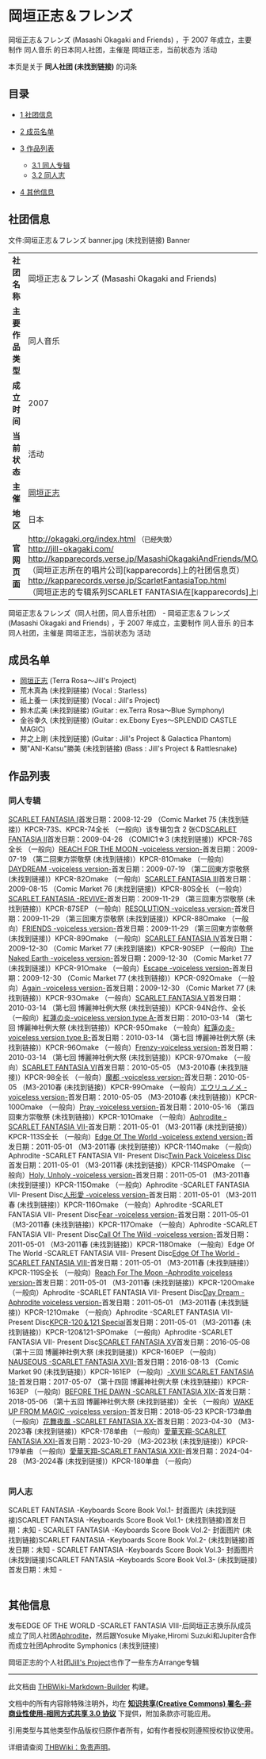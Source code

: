 # 岡垣正志＆フレンズ

<!-- source html: G:\repos\THBWiki-Markdown-Builder\THBWikiMarkdown\Temp\main\b\bd\ns0%3A%E5%B2%A1%E5%9E%A3%E6%AD%A3%E5%BF%97%EF%BC%86%E3%83%95%E3%83%AC%E3%83%B3%E3%82%BA.html -->

岡垣正志＆フレンズ (Masashi Okagaki and Friends) ，于 2007 年成立，主要制作 同人音乐 的日本同人社团，主催是 岡垣正志，当前状态为 活动

本页是关于 **同人社团 (未找到链接)** 的词条
## 目录

- [1 社团信息](#社团信息)
- [2 成员名单](#成员名单)
- [3 作品列表](#作品列表)

  - [3.1 同人专辑](#同人专辑)
  - [3.2 同人志](#同人志)



- [4 其他信息](#其他信息)




## 社团信息
文件:岡垣正志＆フレンズ banner.jpg (未找到链接)  Banner

<table><tbody><tr><td style="width:120px"><b>社团名称</b></td><td style="min-width:300px"> 岡垣正志＆フレンズ (Masashi Okagaki and Friends) </td></tr><tr><td><b>主要作品类型</b></td><td>同人音乐</td></tr><tr><td><b>成立时间</b></td><td>2007</td></tr><tr><td><b>当前状态</b></td><td>活动</td></tr><tr><td><b>主催</b></td><td> <a href="./岡垣正志.md" title="岡垣正志">岡垣正志</a> </td></tr><tr><td><b>地区</b></td><td>日本</td></tr><tr><td><b>官网页面</b></td><td><a rel="nofollow" class="external free" href="http://okagaki.org/index.html">http://okagaki.org/index.html</a> <span style="font-family: sans-serif; cursor: default; color:#555; font-size: 0.8em; bottom: 0.1em; font-weight: bold;" title="连接到已经失效网页">（已经失效）</span><br><a rel="nofollow" class="external free" href="http://jill-okagaki.com/">http://jill-okagaki.com/</a><br><a rel="nofollow" class="external free" href="http://kapparecords.verse.jp/MasashiOkagakiAndFriends/MOAF_info.html">http://kapparecords.verse.jp/MasashiOkagakiAndFriends/MOAF_info.html</a> <br>（岡垣正志所在的唱片公司[kapparecords]上的社团信息页）<br><a rel="nofollow" class="external free" href="http://kapparecords.verse.jp/ScarletFantasiaTop.html">http://kapparecords.verse.jp/ScarletFantasiaTop.html</a> <br>（岡垣正志的专辑系列SCARLET FANTASIA在[kapparecords]上的信息页）</td></tr></tbody></table>

岡垣正志＆フレンズ（同人社团，同人音乐社团） - 岡垣正志＆フレンズ (Masashi Okagaki and Friends) ，于 2007 年成立，主要制作 同人音乐 的日本同人社团，主催是 岡垣正志，当前状态为 活动
## 成员名单
- [岡垣正志](./岡垣正志.md) (Terra Rosa～Jill's Project)
- 荒木真為 (未找到链接) (Vocal&#160;: Starless)
- 祇上養一 (未找到链接) (Vocal&#160;: Jill's Project)
- 鈴木広美 (未找到链接) (Guitar&#160;: ex.Terra Rosa～Blue Symphony)
- 金谷幸久 (未找到链接) (Guitar&#160;: ex.Ebony Eyes～SPLENDID CASTLE MAGIC)
- 井之上剛 (未找到链接) (Guitar&#160;: Jill's Project &amp; Galactica Phantom)
- 関"ANI-Katsu"勝美 (未找到链接) (Bass&#160;: Jill's Project &amp; Rattlesnake)

## 作品列表
### 同人专辑
[](./SCARLET_FANTASIA_I.md)[SCARLET FANTASIA I](./SCARLET_FANTASIA_I.md)首发日期：2008-12-29 （Comic Market 75 (未找到链接)）KPCR-73S、​KPCR-74全长 （一般向）该专辑包含 2 张CD[](./SCARLET_FANTASIA_II.md)[SCARLET FANTASIA II](./SCARLET_FANTASIA_II.md)首发日期：2009-04-26 （COMIC1☆3 (未找到链接)）KPCR-76S全长 （一般向）[](./REACH_FOR_THE_MOON_-voiceless_version-.md)[REACH FOR THE MOON -voiceless version-](./REACH_FOR_THE_MOON_-voiceless_version-.md)首发日期：2009-07-19 （第二回東方崇敬祭 (未找到链接)）KPCR-81Omake （一般向）[](./DAYDREAM_-voiceless_version-.md)[DAYDREAM -voiceless version-](./DAYDREAM_-voiceless_version-.md)首发日期：2009-07-19 （第二回東方崇敬祭 (未找到链接)）KPCR-82Omake （一般向）[](./SCARLET_FANTASIA_III.md)[SCARLET FANTASIA III](./SCARLET_FANTASIA_III.md)首发日期：2009-08-15 （Comic Market 76 (未找到链接)）KPCR-80S全长 （一般向）[](./SCARLET_FANTASIA_-REVIVE-.md)[SCARLET FANTASIA -REVIVE-](./SCARLET_FANTASIA_-REVIVE-.md)首发日期：2009-11-29 （第三回東方崇敬祭 (未找到链接)）KPCR-87SEP （一般向）[](./RESOLUTION_-voiceless_version-.md)[RESOLUTION -voiceless version-](./RESOLUTION_-voiceless_version-.md)首发日期：2009-11-29 （第三回東方崇敬祭 (未找到链接)）KPCR-88Omake （一般向）[](./FRIENDS_-voiceless_version-.md)[FRIENDS -voiceless version-](./FRIENDS_-voiceless_version-.md)首发日期：2009-11-29 （第三回東方崇敬祭 (未找到链接)）KPCR-89Omake （一般向）[](./SCARLET_FANTASIA_IV.md)[SCARLET FANTASIA IV](./SCARLET_FANTASIA_IV.md)首发日期：2009-12-30 （Comic Market 77 (未找到链接)）KPCR-90SEP （一般向）[](./The_Naked_Earth_-voiceless_version-.md)[The Naked Earth -voiceless version-](./The_Naked_Earth_-voiceless_version-.md)首发日期：2009-12-30 （Comic Market 77 (未找到链接)）KPCR-91Omake （一般向）[](./Escape_-voiceless_version-.md)[Escape -voiceless version-](./Escape_-voiceless_version-.md)首发日期：2009-12-30 （Comic Market 77 (未找到链接)）KPCR-092Omake （一般向）[](./Again_-voiceless_version-.md)[Again -voiceless version-](./Again_-voiceless_version-.md)首发日期：2009-12-30 （Comic Market 77 (未找到链接)）KPCR-93Omake （一般向）[](./SCARLET_FANTASIA_V.md)[SCARLET FANTASIA V](./SCARLET_FANTASIA_V.md)首发日期：2010-03-14 （第七回 博麗神社例大祭 (未找到链接)）KPCR-94N合作、​全长 （一般向）[](./紅蓮の炎_-voiceless_version_type_A-.md)[紅蓮の炎-voiceless version type A-](./紅蓮の炎_-voiceless_version_type_A-.md)首发日期：2010-03-14 （第七回 博麗神社例大祭 (未找到链接)）KPCR-95Omake （一般向）[](./紅蓮の炎-voiceless_version_type_B-.md)[紅蓮の炎-voiceless version type B-](./紅蓮の炎-voiceless_version_type_B-.md)首发日期：2010-03-14 （第七回 博麗神社例大祭 (未找到链接)）KPCR-96Omake （一般向）[](./Frenzy-voiceless_version-.md)[Frenzy-voiceless version-](./Frenzy-voiceless_version-.md)首发日期：2010-03-14 （第七回 博麗神社例大祭 (未找到链接)）KPCR-97Omake （一般向）[](./SCARLET_FANTASIA_VI.md)[SCARLET FANTASIA VI](./SCARLET_FANTASIA_VI.md)首发日期：2010-05-05 （M3-2010春 (未找到链接)）KPCR-98全长 （一般向）[](./魔都_-voiceless_version-.md)[魔都 -voiceless version-](./魔都_-voiceless_version-.md)首发日期：2010-05-05 （M3-2010春 (未找到链接)）KPCR-99Omake （一般向）[](./エウリュノメ_-voiceless_version-.md)[エウリュノメ -voiceless version-](./エウリュノメ_-voiceless_version-.md)首发日期：2010-05-05 （M3-2010春 (未找到链接)）KPCR-100Omake （一般向）[](./Pray_-voiceless_version-.md)[Pray -voiceless version-](./Pray_-voiceless_version-.md)首发日期：2010-05-16 （第四回東方崇敬祭 (未找到链接)）KPCR-101Omake （一般向）[](./Aphrodite_-SCARLET_FANTASIA_VII-.md)[Aphrodite -SCARLET FANTASIA VII-](./Aphrodite_-SCARLET_FANTASIA_VII-.md)首发日期：2011-05-01 （M3-2011春 (未找到链接)）KPCR-113S全长 （一般向）[](./Edge_Of_The_World_-voiceless_extend_version-.md)[Edge Of The World -voiceless extend version-](./Edge_Of_The_World_-voiceless_extend_version-.md)首发日期：2011-05-01 （M3-2011春 (未找到链接)）KPCR-114Omake （一般向）Aphrodite -SCARLET FANTASIA VII- Present Disc[](./Twin_Pack_Voiceless_Disc.md)[Twin Pack Voiceless Disc](./Twin_Pack_Voiceless_Disc.md)首发日期：2011-05-01 （M3-2011春 (未找到链接)）KPCR-114SPOmake （一般向）[](./Holy,_Unholy_-voiceless_version-.md)[Holy, Unholy -voiceless version-](./Holy,_Unholy_-voiceless_version-.md)首发日期：2011-05-01 （M3-2011春 (未找到链接)）KPCR-115Omake （一般向）Aphrodite -SCARLET FANTASIA VII- Present Disc[](./人形愛_-voiceless_version-.md)[人形愛 -voiceless version-](./人形愛_-voiceless_version-.md)首发日期：2011-05-01 （M3-2011春 (未找到链接)）KPCR-116Omake （一般向）Aphrodite -SCARLET FANTASIA VII- Present Disc[](./Fear_-voiceless_version-.md)[Fear -voiceless version-](./Fear_-voiceless_version-.md)首发日期：2011-05-01 （M3-2011春 (未找到链接)）KPCR-117Omake （一般向）Aphrodite -SCARLET FANTASIA VII- Present Disc[](./Call_Of_The_Wild_-voiceless_version-.md)[Call Of The Wild -voiceless version-](./Call_Of_The_Wild_-voiceless_version-.md)首发日期：2011-05-01 （M3-2011春 (未找到链接)）KPCR-118Omake （一般向）Edge Of The World -SCARLET FANTASIA VIII- Present Disc[](./Edge_Of_The_World_-SCARLET_FANTASIA_VIII-.md)[Edge Of The World -SCARLET FANTASIA VIII-](./Edge_Of_The_World_-SCARLET_FANTASIA_VIII-.md)首发日期：2011-05-01 （M3-2011春 (未找到链接)）KPCR-119S全长 （一般向）[](./Reach_For_The_Moon_-Aphrodite_voiceless_version-.md)[Reach For The Moon -Aphrodite voiceless version-](./Reach_For_The_Moon_-Aphrodite_voiceless_version-.md)首发日期：2011-05-01 （M3-2011春 (未找到链接)）KPCR-120Omake （一般向）Aphrodite -SCARLET FANTASIA VII- Present Disc[](./Day_Dream_-Aphrodite_voiceless_version-.md)[Day Dream -Aphrodite voiceless version-](./Day_Dream_-Aphrodite_voiceless_version-.md)首发日期：2011-05-01 （M3-2011春 (未找到链接)）KPCR-121Omake （一般向）Aphrodite -SCARLET FANTASIA VII- Present Disc[](./KPCR-120＆121_Special.md)[KPCR-120＆121 Special](./KPCR-120＆121_Special.md)首发日期：2011-05-01 （M3-2011春 (未找到链接)）KPCR-120&amp;121-SPOmake （一般向）Aphrodite -SCARLET FANTASIA VII- Present Disc[](./SCARLET_FANTASIA_XV.md)[SCARLET FANTASIA XV](./SCARLET_FANTASIA_XV.md)首发日期：2016-05-08 （第十三回 博麗神社例大祭 (未找到链接)）KPCR-160EP （一般向）[](./NAUSEOUS_-SCARLET_FANTASIA_XVII-.md)[NAUSEOUS -SCARLET FANTASIA XVII-](./NAUSEOUS_-SCARLET_FANTASIA_XVII-.md)首发日期：2016-08-13 （Comic Market 90 (未找到链接)）KPCR-161EP （一般向）[](./-XVIII_SCARLET_FANTASIA_18-.md)[-XVIII SCARLET FANTASIA 18-](./-XVIII_SCARLET_FANTASIA_18-.md)首发日期：2017-05-07 （第十四回 博麗神社例大祭 (未找到链接)）KPCR-163EP （一般向）[](./BEFORE_THE_DAWN_-SCARLET_FANTASIA_XIX-.md)[BEFORE THE DAWN -SCARLET FANTASIA XIX-](./BEFORE_THE_DAWN_-SCARLET_FANTASIA_XIX-.md)首发日期：2018-05-06 （第十五回 博麗神社例大祭 (未找到链接)）全长 （一般向）[](./WAKE_UP_FROM_MAGIC_-voiceless_version-.md)[WAKE UP FROM MAGIC -voiceless version-](./WAKE_UP_FROM_MAGIC_-voiceless_version-.md)首发日期：2018-05-23 KPCR-173单曲 （一般向）[](./花舞夜風_-SCARLET_FANTASIA_XX-.md)[花舞夜風 -SCARLET FANTASIA XX-](./花舞夜風_-SCARLET_FANTASIA_XX-.md)首发日期：2023-04-30 （M3-2023春 (未找到链接)）KPCR-178单曲 （一般向）[](./愛華天翔-SCARLET_FANTASIA_XXI-.md)[愛華天翔-SCARLET FANTASIA XXI-](./愛華天翔-SCARLET_FANTASIA_XXI-.md)首发日期：2023-10-29 （M3-2023秋 (未找到链接)）KPCR-179单曲 （一般向）[](./愛華天翔-SCARLET_FANTASIA_XXII-.md)[愛華天翔-SCARLET FANTASIA XXII-](./愛華天翔-SCARLET_FANTASIA_XXII-.md)首发日期：2024-04-28 （M3-2024春 (未找到链接)）KPCR-180单曲 （一般向）
<table><style data-mw-deduplicate="TemplateStyles:r686458">.mw-parser-output .simple_work{display:grid;min-height:calc(120px + 0.5rem);grid-template-columns:calc(120px + 0.5rem)1fr;grid-template-rows:auto 1fr;grid-template-areas:"cover title""cover props";overflow:hidden}.mw-parser-output .simple_work-cover{grid-area:cover;align-self:center;justify-self:center;overflow:hidden;max-width:100%;max-height:100%;padding:0.25rem;word-break:break-all}.mw-parser-output .simple_work-cover a.new{display:block;text-align:center;padding:0.25rem}.mw-parser-output .simple_work-title{grid-area:title;margin-top:0.25rem;padding-left:0.25rem;font-weight:bold}.mw-parser-output .simple_work-props{grid-area:props;padding-left:0.25rem}.mw-parser-output .simple_work-prop{margin:0.125rem 0}</style>

<link rel="mw-deduplicated-inline-style" href="mw-data:TemplateStyles:r686458">

<link rel="mw-deduplicated-inline-style" href="mw-data:TemplateStyles:r686458">

<link rel="mw-deduplicated-inline-style" href="mw-data:TemplateStyles:r686458">

<link rel="mw-deduplicated-inline-style" href="mw-data:TemplateStyles:r686458">

<link rel="mw-deduplicated-inline-style" href="mw-data:TemplateStyles:r686458">

<link rel="mw-deduplicated-inline-style" href="mw-data:TemplateStyles:r686458">

<link rel="mw-deduplicated-inline-style" href="mw-data:TemplateStyles:r686458">

<link rel="mw-deduplicated-inline-style" href="mw-data:TemplateStyles:r686458">

<link rel="mw-deduplicated-inline-style" href="mw-data:TemplateStyles:r686458">

<link rel="mw-deduplicated-inline-style" href="mw-data:TemplateStyles:r686458">

<link rel="mw-deduplicated-inline-style" href="mw-data:TemplateStyles:r686458">

<link rel="mw-deduplicated-inline-style" href="mw-data:TemplateStyles:r686458">

<link rel="mw-deduplicated-inline-style" href="mw-data:TemplateStyles:r686458">

<link rel="mw-deduplicated-inline-style" href="mw-data:TemplateStyles:r686458">

<link rel="mw-deduplicated-inline-style" href="mw-data:TemplateStyles:r686458">

<link rel="mw-deduplicated-inline-style" href="mw-data:TemplateStyles:r686458">

<link rel="mw-deduplicated-inline-style" href="mw-data:TemplateStyles:r686458">

<link rel="mw-deduplicated-inline-style" href="mw-data:TemplateStyles:r686458">

<link rel="mw-deduplicated-inline-style" href="mw-data:TemplateStyles:r686458">

<link rel="mw-deduplicated-inline-style" href="mw-data:TemplateStyles:r686458">

<link rel="mw-deduplicated-inline-style" href="mw-data:TemplateStyles:r686458">

<link rel="mw-deduplicated-inline-style" href="mw-data:TemplateStyles:r686458">

<link rel="mw-deduplicated-inline-style" href="mw-data:TemplateStyles:r686458">

<link rel="mw-deduplicated-inline-style" href="mw-data:TemplateStyles:r686458">

<link rel="mw-deduplicated-inline-style" href="mw-data:TemplateStyles:r686458">

<link rel="mw-deduplicated-inline-style" href="mw-data:TemplateStyles:r686458">

<link rel="mw-deduplicated-inline-style" href="mw-data:TemplateStyles:r686458">

<link rel="mw-deduplicated-inline-style" href="mw-data:TemplateStyles:r686458">

<link rel="mw-deduplicated-inline-style" href="mw-data:TemplateStyles:r686458">

<link rel="mw-deduplicated-inline-style" href="mw-data:TemplateStyles:r686458">

<link rel="mw-deduplicated-inline-style" href="mw-data:TemplateStyles:r686458">

<link rel="mw-deduplicated-inline-style" href="mw-data:TemplateStyles:r686458">

<link rel="mw-deduplicated-inline-style" href="mw-data:TemplateStyles:r686458">

<link rel="mw-deduplicated-inline-style" href="mw-data:TemplateStyles:r686458">

<link rel="mw-deduplicated-inline-style" href="mw-data:TemplateStyles:r686458">

<link rel="mw-deduplicated-inline-style" href="mw-data:TemplateStyles:r686458">

<link rel="mw-deduplicated-inline-style" href="mw-data:TemplateStyles:r686458">

<link rel="mw-deduplicated-inline-style" href="mw-data:TemplateStyles:r686458">
</table>


### 同人志
SCARLET FANTASIA -Keyboards Score Book Vol.1- 封面图片 (未找到链接)SCARLET FANTASIA -Keyboards Score Book Vol.1- (未找到链接)首发日期：未知 - SCARLET FANTASIA -Keyboards Score Book Vol.2- 封面图片 (未找到链接)SCARLET FANTASIA -Keyboards Score Book Vol.2- (未找到链接)首发日期：未知 - SCARLET FANTASIA -Keyboards Score Book Vol.3- 封面图片 (未找到链接)SCARLET FANTASIA -Keyboards Score Book Vol.3- (未找到链接)首发日期：未知 - 
<table><link rel="mw-deduplicated-inline-style" href="mw-data:TemplateStyles:r686458">
<link rel="mw-deduplicated-inline-style" href="mw-data:TemplateStyles:r686458">
<link rel="mw-deduplicated-inline-style" href="mw-data:TemplateStyles:r686458"></table>


## 其他信息
  
发布EDGE OF THE WORLD -SCARLET FANTASIA VIII-后岡垣正志换乐队成员成立了同人社团[Aphrodite](./Aphrodite.md)，然后跟Yosuke Miyake,Hiromi Suzuki和Jupiter合作而成立社团Aphrodite Symphonics (未找到链接)
  
  
岡垣正志的个人社团[Jill's Project](./Jill's_Project.md)也作了一些东方Arrange专辑
  
  
  

  

  
  






---

此文档由 [THBWiki-Markdown-Builder](https://github.com/Delsin-Yu/THBWiki-Markdown-Builder) 构建。

文档中的所有内容除特殊注明外，均在 [**知识共享(Creative Commons) 署名-非商业性使用-相同方式共享 3.0 协议**](https://creativecommons.org/licenses/by-sa/3.0/deed.zh-hans) 下提供，附加条款亦可能应用。

引用类型与其他类型作品版权归原作者所有，如有作者授权则遵照授权协议使用。

详细请查阅 [THBWiki：免责声明](https://thbwiki.cc/THBWiki:%E5%85%8D%E8%B4%A3%E5%A3%B0%E6%98%8E)。

